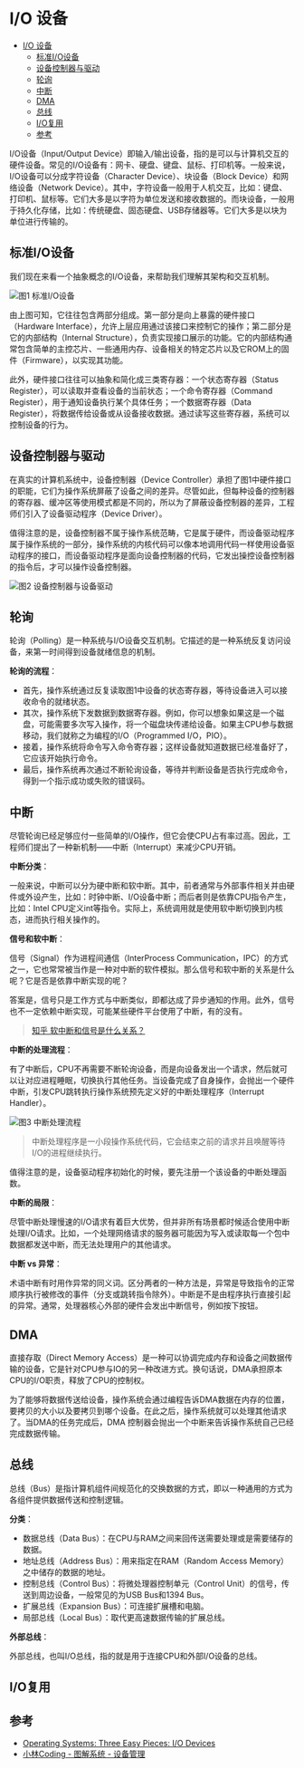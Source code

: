 # I/O 设备

- [I/O 设备](#io-设备)
  - [标准I/O设备](#标准io设备)
  - [设备控制器与驱动](#设备控制器与驱动)
  - [轮询](#轮询)
  - [中断](#中断)
  - [DMA](#dma)
  - [总线](#总线)
  - [I/O复用](#io复用)
  - [参考](#参考)

I/O设备（Input/Output Device）即输入/输出设备，指的是可以与计算机交互的硬件设备。常见的I/O设备有：网卡、硬盘、键盘、鼠标、打印机等。一般来说，I/O设备可以分成字符设备（Character Device）、块设备（Block Device）和网络设备（Network Device）。其中，字符设备一般用于人机交互，比如：键盘、打印机、鼠标等。它们大多是以字符为单位发送和接收数据的。而块设备，一般用于持久化存储，比如：传统硬盘、固态硬盘、USB存储器等。它们大多是以块为单位进行传输的。

## 标准I/O设备

我们现在来看一个抽象概念的I/O设备，来帮助我们理解其架构和交互机制。

![图1 标准I/O设备](../img/operating_system_io_device.png)

由上图可知，它往往包含两部分组成。第一部分是向上暴露的硬件接口（Hardware Interface），允许上层应用通过该接口来控制它的操作；第二部分是它的内部结构（Internal Structure），负责实现接口展示的功能。它的内部结构通常包含简单的主控芯片、一些通用内存、设备相关的特定芯片以及它ROM上的固件（Firmware），以实现其功能。

此外，硬件接口往往可以抽象和简化成三类寄存器：一个状态寄存器（Status Register），可以读取并查看设备的当前状态；一个命令寄存器（Command Register），用于通知设备执行某个具体任务；一个数据寄存器（Data Register），将数据传给设备或从设备接收数据。通过读写这些寄存器，系统可以控制设备的行为。

## 设备控制器与驱动

在真实的计算机系统中，设备控制器（Device Controller）承担了图1中硬件接口的职能，它们为操作系统屏蔽了设备之间的差异。尽管如此，但每种设备的控制器的寄存器、缓冲区等使用模式都是不同的，所以为了屏蔽设备控制器的差异，工程师们引入了设备驱动程序（Device Driver）。

值得注意的是，设备控制器不属于操作系统范畴，它是属于硬件，而设备驱动程序属于操作系统的一部分，操作系统的内核代码可以像本地调用代码一样使用设备驱动程序的接口，而设备驱动程序是面向设备控制器的代码，它发出操控设备控制器的指令后，才可以操作设备控制器。

![图2 设备控制器与设备驱动](https://cdn.xiaolincoding.com/gh/xiaolincoder/ImageHost2/%E6%93%8D%E4%BD%9C%E7%B3%BB%E7%BB%9F/%E8%BE%93%E5%85%A5%E8%BE%93%E5%87%BA/%E9%A9%B1%E5%8A%A8%E7%A8%8B%E5%BA%8F.png)

## 轮询

轮询（Polling）是一种系统与I/O设备交互机制。它描述的是一种系统反复访问设备，来第一时间得到设备就绪信息的机制。

**轮询的流程**：

- 首先，操作系统通过反复读取图1中设备的状态寄存器，等待设备进入可以接收命令的就绪状态。
- 其次，操作系统下发数据到数据寄存器。例如，你可以想象如果这是一个磁盘，可能需要多次写入操作，将一个磁盘块传递给设备。如果主CPU参与数据移动，我们就称之为编程的I/O（Programmed I/O，PIO）。
- 接着，操作系统将命令写入命令寄存器；这样设备就知道数据已经准备好了，它应该开始执行命令。
- 最后，操作系统再次通过不断轮询设备，等待并判断设备是否执行完成命令，得到一个指示成功或失败的错误码。

## 中断

尽管轮询已经足够应付一些简单的I/O操作，但它会使CPU占有率过高。因此，工程师们提出了一种新机制——中断（Interrupt）来减少CPU开销。

**中断分类**：

一般来说，中断可以分为硬中断和软中断。其中，前者通常与外部事件相关并由硬件或外设产生，比如：时钟中断、I/O设备中断；而后者则是依靠CPU指令产生，比如：Intel CPU定义int等指令。实际上，系统调用就是使用软中断切换到内核态，进而执行相关操作的。

**信号和软中断**：

信号（Signal）作为进程间通信（InterProcess Communication，IPC）的方式之一，它也常常被当作是一种对中断的软件模拟。那么信号和软中断的关系是什么呢？它是否是依靠中断实现的呢？

答案是，信号只是工作方式与中断类似，即都达成了异步通知的作用。此外，信号也不一定依赖中断实现，可能某些硬件平台使用了中断，有的没有。

> [知乎 软中断和信号是什么关系？](https://www.zhihu.com/question/33822078)

**中断的处理流程**：

有了中断后，CPU不再需要不断轮询设备，而是向设备发出一个请求，然后就可以让对应进程睡眠，切换执行其他任务。当设备完成了自身操作，会抛出一个硬件中断，引发CPU跳转执行操作系统预先定义好的中断处理程序（Interrupt Handler）。

![图3 中断处理流程](https://cdn.xiaolincoding.com/gh/xiaolincoder/ImageHost2/%E6%93%8D%E4%BD%9C%E7%B3%BB%E7%BB%9F/%E8%BE%93%E5%85%A5%E8%BE%93%E5%87%BA/%E4%B8%AD%E6%96%AD%E5%B7%A5%E4%BD%9C%E8%BF%87%E7%A8%8B.png)

> 中断处理程序是一小段操作系统代码，它会结束之前的请求并且唤醒等待I/O的进程继续执行。

值得注意的是，设备驱动程序初始化的时候，要先注册一个该设备的中断处理函数。

**中断的局限**：

尽管中断处理慢速的I/O请求有着巨大优势，但并非所有场景都时候适合使用中断处理I/O请求。比如，一个处理网络请求的服务器可能因为写入或读取每一个包中数据都发送中断，而无法处理用户的其他请求。

**中断 vs 异常**：

术语中断有时用作异常的同义词。区分两者的一种方法是，异常是导致指令的正常顺序执行被修改的事件（分支或跳转指令除外）。中断是不是由程序执行直接引起的异常。通常，处理器核心外部的硬件会发出中断信号，例如按下按钮。

## DMA

直接存取（Direct Memory Access）是一种可以协调完成内存和设备之间数据传输的设备，它是针对CPU参与IO的另一种改进方式。换句话说，DMA承担原本CPU的I/O职责，释放了CPU的控制权。

为了能够将数据传送给设备，操作系统会通过编程告诉DMA数据在内存的位置，要拷贝的大小以及要拷贝到哪个设备。在此之后，操作系统就可以处理其他请求了。当DMA的任务完成后，DMA 控制器会抛出一个中断来告诉操作系统自己已经完成数据传输。

## 总线

总线（Bus）是指计算机组件间规范化的交换数据的方式，即以一种通用的方式为各组件提供数据传送和控制逻辑。

**分类**：

- 数据总线（Data Bus）：在CPU与RAM之间来回传送需要处理或是需要储存的数据。
- 地址总线（Address Bus）：用来指定在RAM（Random Access Memory）之中储存的数据的地址。
- 控制总线（Control Bus）：将微处理器控制单元（Control Unit）的信号，传送到周边设备，一般常见的为USB Bus和1394 Bus。
- 扩展总线（Expansion Bus）：可连接扩展槽和电脑。
- 局部总线（Local Bus）：取代更高速数据传输的扩展总线。

**外部总线**：

外部总线，也叫I/O总线，指的就是用于连接CPU和外部I/O设备的总线。

## I/O复用

## 参考

- [Operating Systems: Three Easy Pieces: I/O Devices](https://pages.cs.wisc.edu/~remzi/OSTEP/Chinese/36.pdf)
- [小林Coding - 图解系统 - 设备管理](https://www.xiaolincoding.com/os/7_device/device.html)
